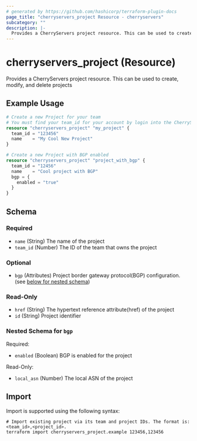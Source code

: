 ```yaml
---
# generated by https://github.com/hashicorp/terraform-plugin-docs
page_title: "cherryservers_project Resource - cherryservers"
subcategory: ""
description: |-
  Provides a CherryServers project resource. This can be used to create, modify, and delete projects
---
```


# cherryservers_project (Resource)

Provides a CherryServers project resource. This can be used to create, modify, and delete projects

## Example Usage

```terraform
# Create a new Project for your team
# You must find your team_id for your account by login into the CherryServers portal: [https://portal.cherryservers.com/#/login](https://portal.cherryservers.com/#/login)
resource "cherryservers_project" "my_project" {
  team_id = "123456"
  name    = "My Cool New Project"
}

# Create a new Project with BGP enabled
resource "cherryservers_project" "project_with_bgp" {
  team_id = "12456"
  name    = "Cool project with BGP"
  bgp = {
    enabled = "true"
  }
}
```

<!-- schema generated by tfplugindocs -->
## Schema

### Required

- `name` (String) The name of the project
- `team_id` (Number) The ID of the team that owns the project

### Optional

- `bgp` (Attributes) Project border gateway protocol(BGP) configuration. (see [below for nested schema](#nestedatt--bgp))

### Read-Only

- `href` (String) The hypertext reference attribute(href) of the project
- `id` (String) Project identifier

<a id="nestedatt--bgp"></a>
### Nested Schema for `bgp`

Required:

- `enabled` (Boolean) BGP is enabled for the project

Read-Only:

- `local_asn` (Number) The local ASN of the project

## Import

Import is supported using the following syntax:

```shell
# Import existing project via its team and project IDs. The format is: <team_id>,<project_id>.
terraform import cherryservers_project.example 123456,123456
```
